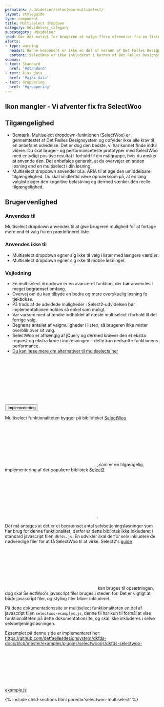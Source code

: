 ```yaml
---
permalink: /udvidelser/selectwoo-multiselect/
layout: styleguide
type: component
title: Multiselect dropdown
category: Udvidelser_category
subcategory: Udvidelser
lead: Gør det muligt for brugeren at vælge flere elementer fra en liste.
alerts:
- type: warning
  header: Denne komponent er ikke en del af kernen af Det Fælles Designsystem
  content: SelectWoo er ikke inkluderet i kernen af Det Fælles Designsystem. For at inkludere SelectWoo skal der inkluderes et eksternt bibliotek, se implementeringsafsnittet nedenfor.<br><br>Det Fælles Designsystem har implementeret et tema til SelectWoo, som findes i <a href="https://github.com/detfaellesdesignsystem/dkfds-plugins" class="icon-link">Plugins projektet<svg class="icon-svg" focusable="false" aria-hidden="true" tabindex="-1"><use xlink:href="#open-in-new"></use></svg></a>.
subnav:
- text: Standard
  href: '#standard'
- text: Ajax data
  href: '#ajax-data'
- text: Gruppering
  href: '#gruppering'
---
```


<div class="alert alert-error" role="alert">
  <div class="alert-body">
    <h2 class="alert-heading h3">Ikon mangler - Vi afventer fix fra SelectWoo</h2>
  </div>
</div>

<h2 class="h4">Tilgængelighed</h2>
<ul>
    <li>Bemærk: Multiselect dropdown-funktionen (SelectWoo) er gennemtestet af Det Fælles Designsystem og opfylder ikke alle krav til en anbefalet udvidelse. Det er dog den bedste, vi har kunnet finde indtil videre. Du skal bruger- og performanceteste prototyper med SelectWoo med entydigt positive resultat i forhold til din målgruppe, hvis du ønsker at anvende den. Det anbefales generelt, at du overvejer en anden løsning end en multiselect i din løsning.</li>
    <li>Multiselect dropdown anvender bl.a. ARIA til at øge den umiddelbare tilgængelighed. Du skal imidlertid være opmærksom på, at en lang valgliste øger den kognitive belastning og dermed sænker den reelle tilgængelighed.</li>
</ul>
<h2 class="h4">Brugervenlighed</h2>
<h3 class="h5">Anvendes til</h3>
<p>Multiselect dropdown anvendes til at give brugeren mulighed for at fortage mere end ét valg fra en prædefineret liste.</p>
<h3 class="h5">Anvendes ikke til</h3>
<ul>
    <li>Multiselect dropdown egner sig ikke til valg i lister med længere værdier.</li>
    <li>Multiselect dropdown egner sig ikke til mobile løsninger.</li>
</ul>
<h3 class="h5">Vejledning</h3>                
<ul>
    <li>En multiselect dropdown er en avanceret funktion, der bør anvendes i meget begrænset omfang.</li>
    <li>Overvej om du kan tilbyde en bedre og mere overskuelig løsning fx tjekbokse.</li>
    <li>På trods af de udvidede muligheder i Select2-udvidelsen bør implementationen holdes så enkel som muligt. </li>
    <li>Var varsom med at ændre indholdet af næste multiselect i forhold til det forrige valg.</li>
    <li>Begræns antallet af valgmuligheder i listen, så brugeren ikke mister overblik over sit valg.</li>
    <li>SelectWoo er afhængig af jQuery og dermed kræver den et ekstra request og ekstra kode i indlæsningen – dette kan nedsætte funktionens performance.</li>
    <li><a href="https://medium.com/@kollinz/dropdown-alternatives-for-better-mobile-forms-53e40d641b53" class="icon-link">Du kan læse mere om alternativer til multiselects her<svg class="icon-svg" focusable="false" aria-hidden="true" tabindex="-1"><use xlink:href="#open-in-new"></use></svg></a></li>
</ul>

<div class="accordion-bordered mt-7">
  <button class="button-unstyled accordion-button" aria-expanded="false" aria-controls="code-documentation">
    Implementering
  </button>
  <div id="code-documentation" class="accordion-content">
    <section>
       <p>Multiselect funktionaliteten bygger på biblioteket <a href="https://github.com/woocommerce/selectWoo" class="icon-link">SelectWoo<svg class="icon-svg" focusable="false" aria-hidden="true" tabindex="-1"><use xlink:href="#open-in-new"></use></svg></a>, som er en tilgængelig implementering af det populære bibliotek <a href="https://select2.org/" class="icon-link">Select2<svg class="icon-svg" focusable="false" aria-hidden="true" tabindex="-1"><use xlink:href="#open-in-new"></use></svg></a>.</p>
       <p>Det må antages at det er et begrænset antal selvbetjeningsløsninger som har brug for denne funktionalitet, derfor er dette bibliotek ikke inkluderet i standard javascript filen <code>dkfds.js</code>. En udvikler skal derfor selv inkludere de nødvendige filer for at få SelectWoo til at virke. Select2's <a href="https://select2.org/getting-started/installation" class="icon-link">guide<svg class="icon-svg" focusable="false" aria-hidden="true" tabindex="-1"><use xlink:href="#open-in-new"></use></svg></a> kan bruges til opsætningen, dog skal SelectWoo's javascript filer bruges i steden for. Det er vigtigt at både javascript filer, og styling filer bliver inkluderet.</p>
       <p>På dette dokumentationssite er multiselect funktionaliteten en del af javascript filen <code>selectwoo-examples.js</code>, denne fil har kun til formål at vise funktionaliteten på dette dokumentationsite, og skal ikke inkluderes i selve selvbetjeningsløsningen.</p>
       <p>Eksemplet på denne side er implementeret her: <a href="https://github.com/detfaellesdesignsystem/dkfds-docs/blob/master/examples/plugins/selectwoo/js/dkfds-selectwoo-example.js" class="icon-link">https://github.com/detfaellesdesignsystem/dkfds-docs/blob/master/examples/plugins/selectwoo/js/dkfds-selectwoo-example.js<svg class="icon-svg" focusable="false" aria-hidden="true" tabindex="-1"><use xlink:href="#open-in-new"></use></svg></a></p>
    </section>
  </div>
</div>

{% include child-sections.html parent='selectwoo-multiselect' %}
